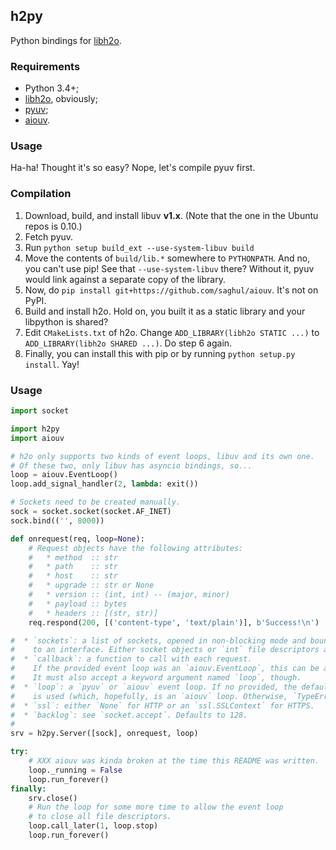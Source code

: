 ## h2py

Python bindings for [libh2o](https://github.com/h2o/h2o).

### Requirements

  * Python 3.4+;
  * [libh2o](https://github.com/h2o/h2o), obviously;
  * [pyuv](https://github.com/saghul/pyuv);
  * [aiouv](https://github.com/saghul/aiouv).

### Usage

Ha-ha! Thought it's so easy? Nope, let's compile pyuv first.

### Compilation

 1. Download, build, and install libuv **v1.x**. (Note that the one in the Ubuntu repos is 0.10.)
 2. Fetch pyuv.
 3. Run `python setup build_ext --use-system-libuv build`
 4. Move the contents of `build/lib.*` somewhere to `PYTHONPATH`.
    And no, you can't use pip! See that `--use-system-libuv` there? Without it, pyuv would
    link against a separate copy of the library.
 5. Now, do `pip install git+https://github.com/saghul/aiouv`. It's not on PyPI.
 6. Build and install h2o. Hold on, you built it as a static library and your libpython is shared?
 7. Edit `CMakeLists.txt` of h2o. Change `ADD_LIBRARY(libh2o STATIC ...)` to
    `ADD_LIBRARY(libh2o SHARED ...)`. Do step 6 again.
 8. Finally, you can install this with pip or by running `python setup.py install`. Yay!

### Usage

```python
import socket

import h2py
import aiouv

# h2o only supports two kinds of event loops, libuv and its own one.
# Of these two, only libuv has asyncio bindings, so...
loop = aiouv.EventLoop()
loop.add_signal_handler(2, lambda: exit())

# Sockets need to be created manually.
sock = socket.socket(socket.AF_INET)
sock.bind(('', 8000))

def onrequest(req, loop=None):
    # Request objects have the following attributes:
    #   * method  :: str
    #   * path    :: str
    #   * host    :: str
    #   * upgrade :: str or None
    #   * version :: (int, int) -- (major, minor)
    #   * payload :: bytes
    #   * headers :: [(str, str)]
    req.respond(200, [('content-type', 'text/plain')], b'Success!\n')

#  * `sockets`: a list of sockets, opened in non-blocking mode and bound
#    to an interface. Either socket objects or `int` file descriptors are OK.
#  * `callback`: a function to call with each request.
#    If the provided event loop was an `aiouv.EventLoop`, this can be a coroutine.
#    It must also accept a keyword argument named `loop`, though.
#  * `loop`: a `pyuv` or `aiouv` event loop. If no provided, the default asyncio loop
#    is used (which, hopefully, is an `aiouv` loop. Otherwise, `TypeError` is raised.)
#  * `ssl`: either `None` for HTTP or an `ssl.SSLContext` for HTTPS.
#  * `backlog`: see `socket.accept`. Defaults to 128.
#
srv = h2py.Server([sock], onrequest, loop)

try:
    # XXX aiouv was kinda broken at the time this README was written.
    loop._running = False
    loop.run_forever()
finally:
    srv.close()
    # Run the loop for some more time to allow the event loop
    # to close all file descriptors.
    loop.call_later(1, loop.stop)
    loop.run_forever()
```
